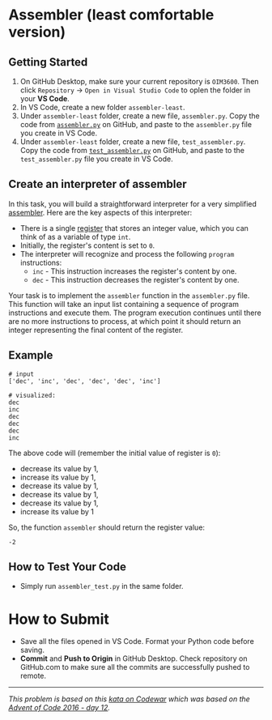 # Assembler (least comfortable version)

## Getting Started

1. On GitHub Desktop, make sure your current repository is `OIM3600`. Then click `Repository` -> `Open in Visual Studio Code` to oplen the folder in your **VS Code**.
2. In VS Code, create a new folder `assembler-least`. 
3. Under `assembler-least` folder, create a new file, `assembler.py`. Copy the code from [`assembler.py`](./assembler/assembler-least/assembler.py) on GitHub, and paste to the `assembler.py` file you create in VS Code.
3. Under `assembler-least` folder, create a new file, `test_assembler.py`. Copy the code from [`test_assembler.py`](./assembler/assembler-least/test_assembler.py) on GitHub, and paste to the `test_assembler.py` file you create in VS Code.

## Create an interpreter of assembler

In this task, you will build a straightforward interpreter for a very simplified [assembler](https://en.wikipedia.org/wiki/Assembly_language). Here are the key aspects of this interpreter:

- There is a single [register](https://en.wikipedia.org/wiki/Processor_register) that stores an integer value, which you can think of as a variable of type `int`.
- Initially, the register's content is set to `0`.
- The interpreter will recognize and process the following `program` instructions:
  - `inc` - This instruction increases the register's content by one.
  - `dec` - This instruction decreases the register's content by one.

Your task is to implement the `assembler` function in the `assembler.py` file. This function will take an input list containing a sequence of program instructions and execute them. The program execution continues until there are no more instructions to process, at which point it should return an integer representing the final content of the register.


## Example

```
# input
['dec', 'inc', 'dec', 'dec', 'dec', 'inc']

# visualized:
dec
inc
dec
dec
dec
inc
```
The above code will (remember the initial value of register is `0`):
- decrease its value by 1,
- increase its value by 1,
- decrease its value by 1,
- decrease its value by 1,
- decrease its value by 1,
- increase its value by 1
  
So, the function `assembler` should return the register value:
```
-2
```

## How to Test Your Code

- Simply run `assembler_test.py` in the same folder.

# How to Submit

- Save all the files opened in VS Code. Format your Python code before saving.
- **Commit** and **Push to Origin** in GitHub Desktop. Check repository on GitHub.com to make sure all the commits are successfully pushed to remote.

---
_This problem is based on this [kata on Codewar](https://www.codewars.com/kata/58e24788e24ddee28e000053) which was based on the [Advent of Code 2016 - day 12](https://adventofcode.com/2016/day/12)._